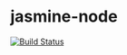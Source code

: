 # jasmine-node
[![Build Status](https://travis-ci.org/douglasdcm/jasmine-node.svg?branch=master)](https://travis-ci.org/douglasdcm/jasmine-node)